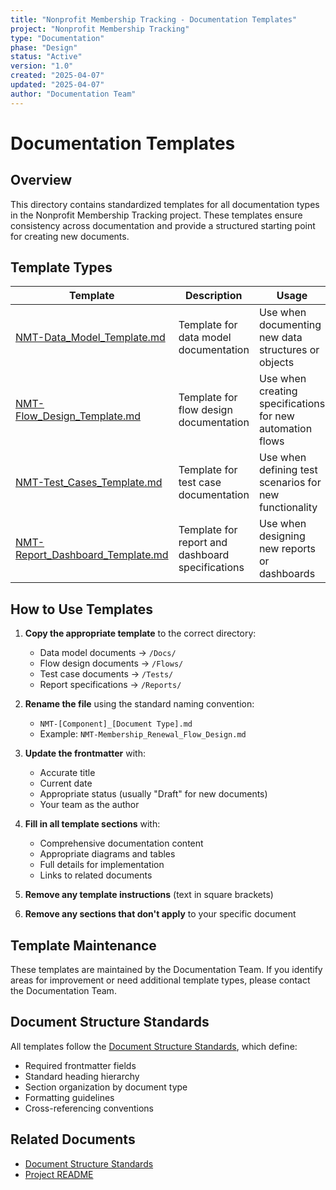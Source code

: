 ```yaml
---
title: "Nonprofit Membership Tracking - Documentation Templates"
project: "Nonprofit Membership Tracking"
type: "Documentation"
phase: "Design"
status: "Active"
version: "1.0"
created: "2025-04-07"
updated: "2025-04-07"
author: "Documentation Team"
---
```


# Documentation Templates

## Overview

This directory contains standardized templates for all documentation types in the Nonprofit Membership Tracking project. These templates ensure consistency across documentation and provide a structured starting point for creating new documents.

## Template Types

| Template | Description | Usage |
|----------|-------------|-------|
| [NMT-Data_Model_Template.md](NMT-Data_Model_Template.md) | Template for data model documentation | Use when documenting new data structures or objects |
| [NMT-Flow_Design_Template.md](NMT-Flow_Design_Template.md) | Template for flow design documentation | Use when creating specifications for new automation flows |
| [NMT-Test_Cases_Template.md](NMT-Test_Cases_Template.md) | Template for test case documentation | Use when defining test scenarios for new functionality |
| [NMT-Report_Dashboard_Template.md](NMT-Report_Dashboard_Template.md) | Template for report and dashboard specifications | Use when designing new reports or dashboards |

## How to Use Templates

1. **Copy the appropriate template** to the correct directory:
   - Data model documents → `/Docs/`
   - Flow design documents → `/Flows/`
   - Test case documents → `/Tests/`
   - Report specifications → `/Reports/`

2. **Rename the file** using the standard naming convention:
   - `NMT-[Component]_[Document Type].md`
   - Example: `NMT-Membership_Renewal_Flow_Design.md`

3. **Update the frontmatter** with:
   - Accurate title
   - Current date
   - Appropriate status (usually "Draft" for new documents)
   - Your team as the author

4. **Fill in all template sections** with:
   - Comprehensive documentation content
   - Appropriate diagrams and tables
   - Full details for implementation
   - Links to related documents

5. **Remove any template instructions** (text in square brackets)

6. **Remove any sections that don't apply** to your specific document

## Template Maintenance

These templates are maintained by the Documentation Team. If you identify areas for improvement or need additional template types, please contact the Documentation Team.

## Document Structure Standards

All templates follow the [Document Structure Standards](NMT-Document_Structure_Standards.md), which define:

- Required frontmatter fields
- Standard heading hierarchy
- Section organization by document type
- Formatting guidelines
- Cross-referencing conventions

## Related Documents

- [Document Structure Standards](NMT-Document_Structure_Standards.md)
- [Project README](0.%20MAIN/0.4CAREER%20HUNTER/002.%20sprint2/PROJECTS/NONPROFIT_TRACKER/README.md) 
